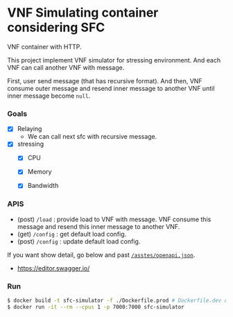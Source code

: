 # VNF Simulating container considering SFC

VNF container with HTTP.

This project implement VNF simulator for stressing environment.
And each VNF can call another VNF with message.

First, user send message (that has recursive format).
And then, VNF consume outer message and resend inner message to another VNF until inner message become `null`.

### Goals

- [x] Relaying
  - We can call next sfc with recursive message.
- [x] stressing
  - [x] CPU
  - [x] Memory
  - [x] Bandwidth


### APIS

- (post) `/load` : provide load to VNF with message. VNF consume this message and resend this inner message to another VNF.
- (get) `/config` : get default load config.
- (post) `/config` : update default load config.

If you want show detail, go below and past [`/asstes/openapi.json`](/assets/openapi.json).

- https://editor.swagger.io/

### Run

```bash
$ docker build -t sfc-simulator -f ./Dockerfile.prod # Dockerfile.dev only has an additional --reload tag when run.
$ docker run -it --rm --cpus 1 -p 7000:7000 sfc-simulator
```
